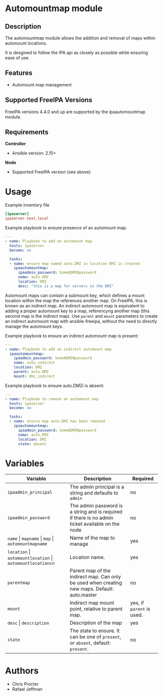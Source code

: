 Automountmap module
=====================

Description
-----------

The automountmap module allows the addition and removal of maps within automount locations.

It is desgined to follow the IPA api as closely as possible while ensuring ease of use.


Features
--------
* Automount map management

Supported FreeIPA Versions
--------------------------

FreeIPA versions 4.4.0 and up are supported by the ipaautomountmap module.

Requirements
------------
**Controller**
* Ansible version: 2.15+

**Node**
* Supported FreeIPA version (see above)


Usage
=====

Example inventory file

```ini
[ipaserver]
ipaserver.test.local
```

Example playbook to ensure presence of an automount map:

```yaml
---
- name: Playbook to add an automount map
  hosts: ipaserver
  become: no

  tasks:
  - name: ensure map named auto.DMZ in location DMZ is created
    ipaautomountmap:
      ipaadmin_password: SomeADMINpassword
      name: auto.DMZ
      location: DMZ
      desc: "this is a map for servers in the DMZ"
```

Automount maps can contain a submount key, which defines a mount location within the map the references another map. On FreeIPA, this is known as an indirect map. An indirect automount map is equivalent to adding a proper automount key to a map, referencyng another map (this second map is the indirect map). Use `parent` and `mount` parameters to create an indirect automount map with ansible-freeipa, without the need to directly manage the automount keys.

Example playbook to ensure an indirect automount map is present:

```yaml
---
- name: Playbook to add an indirect automount map
  ipaautomountmap:
    ipaadmin_password: SomeADMINpassword
    name: auto.indirect
    location: DMZ
    parent: auto.DMZ
    mount: dmz_indirect
```

Example playbook to ensure auto.DMZi is absent:

```yaml
---
- name: Playbook to remove an automount map
  hosts: ipaserver
  become: no

  tasks:
  - name: ensure map auto.DMZ has been removed
    ipaautomountmap:
      ipaadmin_password: SomeADMINpassword
      name: auto.DMZ
      location: DMZ
      state: absent
```


Variables
=========

Variable | Description | Required
-------- | ----------- | --------
`ipaadmin_principal` | The admin principal is a string and defaults to `admin` | no
`ipaadmin_password` | The admin password is a string and is required if there is no admin ticket available on the node | no
`name` \| `mapname` \| `map` \| `automountmapname` | Name of the map to manage | yes
`location` \| `automountlocation` \| `automountlocationcn` | Location name. | yes
`parentmap` | Parent map of the indirect map. Can only be used when creating new maps. Default: auto.master | no
`mount` | Indirect map mount point, relative to parent map. | yes, if `parent` is used.
`desc` \| `description` | Description of the map | yes
`state` | The state to ensure. It can be one of `present`, or `absent`, default: `present`. | no


Authors
=======

- Chris Procter
- Rafael Jeffman
